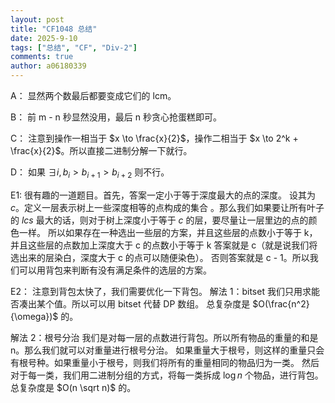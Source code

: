 ```yaml
---
layout: post
title: "CF1048 总结"
date: 2025-9-10
tags: ["总结", "CF", "Div-2"]
comments: true
author: a06180339
---
```


A：
显然两个数最后都要变成它们的 lcm。

B：
前 m - n 秒显然没用，最后 n 秒贪心抢蛋糕即可。

C：
注意到操作一相当于  $x \to \frac{x}{2}$，操作二相当于 $x \to 2^k + \frac{x}{2}$。所以直接二进制分解一下就行。

D：
如果 $\exists i, b_i > b_{i + 1} > b_{i + 2}$ 则不行。

E1:
很有趣的一道题目。首先，答案一定小于等于深度最大的点的深度。
设其为 $c$。定义一层表示树上一些深度相等的点构成的集合
。那么我们如果要让所有叶子的 $lcs$ 最大的话，则对于树上深度小于等于 $c$ 的层，要尽量让一层里边的点的颜色一样。
所以如果存在一种选出一些层的方案，并且这些层的点数小于等于 k，并且这些层的点数加上深度大于 c 的点数小于等于 k 答案就是 c（就是说我们将选出来的层染白，深度大于 c 的点可以随便染色）。
否则答案就是 c - 1。所以我们可以用背包来判断有没有满足条件的选层的方案。

E2：
注意到背包太快了，我们需要优化一下背包。
解法 1：bitset
我们只用求能否凑出某个值。所以可以用 bitset 代替 DP 数组。
总复杂度是 $O(\frac{n^2}{\omega})$ 的。

解法 2：根号分治
我们是对每一层的点数进行背包。所以所有物品的重量的和是 n。那么我们就可以对重量进行根号分治。
如果重量大于根号，则这样的重量只会有根号种。如果重量小于根号，则我们将所有的重量相同的物品归为一类。
然后对于每一类，我们用二进制分组的方式，将每一类拆成 $\log n$ 个物品，进行背包。总复杂度是 $O(n \sqrt n)$ 的。
